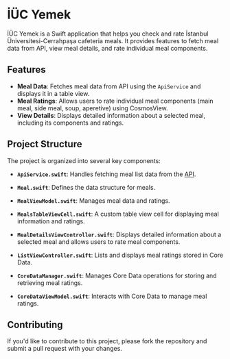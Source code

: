 # İÜC Yemek
İÜC Yemek is a Swift application that helps you check and rate İstanbul Üniversitesi-Cerrahpaşa cafeteria meals. It provides features to fetch meal data from API, view meal details, and rate individual meal components.


## Features

- **Meal Data**: Fetches meal data from API using the `ApiService` and displays it in a table view.
- **Meal Ratings**: Allows users to rate individual meal components (main meal, side meal, soup, aperetive) using CosmosView.
- **View Details**: Displays detailed information about a selected meal, including its components and ratings.


## Project Structure

The project is organized into several key components:

- **`ApiService.swift`**: Handles fetching meal list data from the [API](https://github.com/cahmetcan/iuc-yemekhane-scrape).

- **`Meal.swift`**: Defines the data structure for meals.

- **`MealViewModel.swift`**: Manages meal data and ratings.

- **`MealsTableViewCell.swift`**: A custom table view cell for displaying meal information and ratings.

- **`MealDetailsViewController.swift`**: Displays detailed information about a selected meal and allows users to rate meal components.

- **`ListViewController.swift`**: Lists and displays meal ratings stored in Core Data.

- **`CoreDataManager.swift`**: Manages Core Data operations for storing and retrieving meal ratings.

- **`CoreDataViewModel.swift`**: Interacts with Core Data to manage meal ratings.

## Contributing

If you'd like to contribute to this project, please fork the repository and submit a pull request with your changes.
